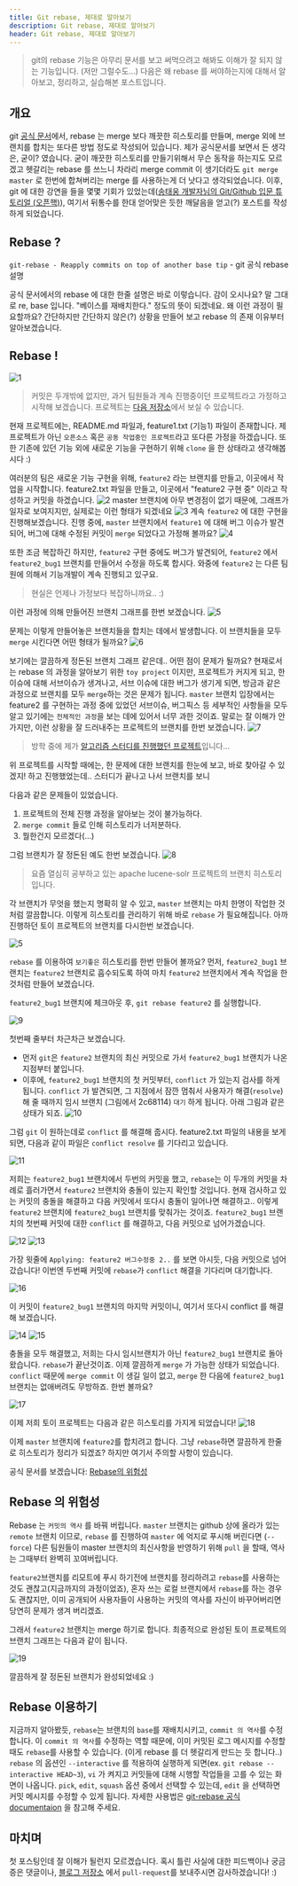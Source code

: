 ```yaml
---
title: Git rebase, 제대로 알아보기
description: Git rebase, 제대로 알아보기
header: Git rebase, 제대로 알아보기
---
```


> git의 rebase 기능은  아무리 문서를 보고 써먹으려고 해봐도 이해가 잘 되지 않는 기능입니다. (저만 그럴수도…) 다음은 왜 rebase 를 써야하는지에 대해서 알아보고, 정리하고, 실습해본 포스트입니다.

## 개요

git [공식 문서](https://git-scm.com/book/ko/v1/Git-%EB%B8%8C%EB%9E%9C%EC%B9%98-Rebase%ED%95%98%EA%B8%B0)에서, rebase 는 merge 보다 깨끗한 히스토리를 만들며, merge 외에 브랜치를 합치는 또다른 방법 정도로 작성되어 있습니다. 제가 공식문서를 보면서 든 생각은, 굳이? 였습니다. 굳이 깨끗한 히스토리를 만들기위해서 무슨 동작을 하는지도 모르겠고 헷갈리는 rebase 를 쓰느니 차라리 merge commit 이 생기더라도 `git merge master` 로 한번에 합쳐버리는 merge 를 사용하는게 더 낫다고 생각되었습니다. 이후, git 에 대한 강연을 들을 몇몇 기회가 있었는데([송태웅 개발자님의 Git/Github 입문 튜토리얼 (오픈핵)](https://www.facebook.com/openhack.kr/videos/1618550701541361/)), 여기서 뒤통수를 한대 얻어맞은 듯한 깨달음을 얻고(?) 포스트를 작성하게 되었습니다. 

## Rebase ?

`git-rebase - Reapply commits on top of another base tip`  - git 공식 rebase 설명

공식 문서에서의 rebase 에 대한 한줄 설명은 바로 이렇습니다. 감이 오시나요? 말 그대로 re, base 입니다. "베이스를 재배치한다." 정도의 뜻이 되겠네요. 왜 이런 과정이 필요할까요? 간단하지만 간단하지 않은(?) 상황을 만들어 보고 rebase 의 존재 이유부터 알아보겠습니다.

## Rebase !

![1](/img/git-rebase/1.png)
> 커밋은 두개밖에 없지만, 과거 팀원들과 계속 진행중이던 프로젝트라고 가정하고 시작해 보겠습니다. 프로젝트는 [다음 저장소](https://github.com/sungjunyoung/blog_rebase)에서 보실 수 있습니다.

현재 프로젝트에는, README.md 파일과, feature1.txt (기능1) 파일이 존재합니다. 제 프로젝트가 아닌 `오픈소스` 혹은 `공동 작업중인 프로젝트`라고 또다른 가정을 하겠습니다. 또한 기존에 있던 기능 외에 새로운 기능을 구현하기 위해 `clone` 을 한 상태라고 생각해봅시다 :)

여러분의 팀은 새로운 기능 구현을 위해, `feature2` 라는 브랜치를 만들고, 이곳에서 작업을 시작합니다. feature2.txt 파일을 만들고, 이곳에서 "feature2 구현 중" 이라고 작성하고 커밋을 하겠습니다. 
![2](/img/git-rebase/2.png) 
master 브랜치에 아무 변경점이 없기 때문에, 그래프가 일자로 보여지지만, 실제로는 이런 형태가 되겠네요
![3](/img/git-rebase/3.png) 
계속 `feature2` 에 대한 구현을 진행해보겠습니다. 진행 중에, `master` 브랜치에서 `feature1` 에 대해 버그 이슈가 발견되어, 버그에 대해 수정된 커밋이 `merge` 되었다고 가정해 볼까요?
![4](/img/git-rebase/4.png) 

또한 조금 복잡하긴 하지만, `feature2` 구현 중에도 버그가 발견되어, `feature2` 에서 `feature2_bug1` 브랜치를 만들어서 수정을 하도록 합시다. 와중에 `feature2` 는 다른 팀원에 의해서 기능개발이 계속 진행되고 있구요. 
> 현실은 언제나 가정보다 복잡하니까요.. :)

이런 과정에 의해 만들어진 브랜치 그래프를 한번 보겠습니다.
![5](/img/git-rebase/5.png) 

문제는 이렇게 만들어놓은 브랜치들을 합치는 데에서 발생합니다. 이 브랜치들을 모두 `merge` 시킨다면 어떤 형태가 될까요? 
![6](/img/git-rebase/6.png) 

보기에는 깔끔하게 정돈된 브랜치 그래프 같은데.. 어떤 점이 문제가 될까요? 현재로서는 rebase 의 과정을 알아보기 위한 `toy project` 이지만, 프로젝트가 커지게 되고, 한 이슈에 대해 서브이슈가 생겨나고, 서브 이슈에 대한 버그가 생기게 되면, 방금과 같은 과정으로 브랜치를 모두 `merge`하는 것은 문제가 됩니다. `master` 브랜치 입장에서는 feature2 를 구현하는 과정 중에 있었던 서브이슈, 버그픽스 등 세부적인 사항들을 모두 알고 있기에는 `전체적인 과정`을 보는 데에 있어서 너무 과한 것이죠. 말로는 잘 이해가 안가지만, 이런 상황을 잘 드러내주는 프로젝트의 브랜치를 한번 보겠습니다.
![7](/img/git-rebase/7.png) 
> 방학 중에 제가 [알고리즘 스터디를 진행했던 프로젝트](https://github.com/sungjunyoung/algorithm-study)입니다... 

위 프로젝트를 시작할 때에는, 한 문제에 대한 브랜치를 한눈에 보고, 바로 찾아갈 수 있겠지! 하고 진행했었는데.. 스터디가 끝나고 나서 브랜치를 보니

다음과 같은 문제들이 있었습니다.
1. 프로젝트의 전체 진행 과정을 알아보는 것이 불가능하다.
2. `merge commit` 들로 인해 히스토리가 너저분하다.
3. 뭘한건지 모르겠다(...)

그럼 브랜치가 잘 정돈된 예도 한번 보겠습니다.
![8](/img/git-rebase/8.png) 
> 요즘 열심히 공부하고 있는 apache lucene-solr 프로젝트의 브랜치 히스토리입니다.

각 브랜치가 무엇을 했는지 명확히 알 수 있고, `master` 브랜치는 마치 한명이 작업한 것처럼 깔끔합니다. 이렇게 히스토리를 관리하기 위해 바로 `rebase` 가 필요해집니다. 아까 진행하던 토이 프로젝트의 브랜치를 다시한번 보겠습니다.

![5](/img/git-rebase/5.png) 

`rebase` 를 이용하여 `보기좋은` 히스토리를 한번 만들어 볼까요? 먼저, `feature2_bug1` 브랜치는 `feature2` 브랜치로 흡수되도록 하여 마치 `feature2` 브랜치에서 계속 작업을 한 것처럼 만들어 보겠습니다.

`feature2_bug1` 브랜치에 체크아웃 후, `git rebase feature2` 를 실행합니다.

![9](/img/git-rebase/9.png) 

첫번째 줄부터 차근차근 보겠습니다.
- 먼저 `git`은 `feature2` 브랜치의 최신 커밋으로 가서 `feature2_bug1` 브랜치가 나온 지점부터  붙입니다. 
- 이후에, `feature2_bug1` 브랜치의 첫 커밋부터, `conflict` 가 있는지 검사를 하게 됩니다. `conflict` 가 발견되면, 그 지점에서 잠깐 멈춰서 사용자가 해결(`resolve`)해 줄 때까지 임시 브랜치 (그림에서 2c68114) `대기` 하게 됩니다. 아래 그림과 같은 상태가 되죠.
![10](/img/git-rebase/10.png) 

그럼 `git` 이 원하는데로 `conflict` 를 해결해 줍시다. feature2.txt 파일의 내용을 보게되면, 다음과 같이 파일은 `conflict resolve` 를 기다리고 있습니다.

![11](/img/git-rebase/11.png) 

저희는 `feature2_bug1` 브랜치에서 두번의 커밋을 했고, `rebase`는 이 두개의 커밋을 차례로 흘러가면서 `feature2` 브랜치와 충돌이 있는지 확인할 것입니다. 현재 검사하고 있는 커밋의 충돌을 해결하고 다음 커밋에서 또다시 충돌이 일어나면 해결하고.. 이렇게 `feature2` 브랜치에 `feature2_bug1` 브랜치를 맞춰가는 것이죠. `feature2_bug1` 브랜치의 첫번째 커밋에 대한 `conflict` 를 해결하고, 다음 커밋으로 넘어가겠습니다.

![12](/img/git-rebase/12.png) 
![13](/img/git-rebase/13.png) 

가장 윗줄에 `Applying: feature2 버그수정중 2..` 를 보면 아시듯, 다음 커밋으로 넘어갔습니다! 이번엔 두번째 커밋에 `rebase`가 `conflict` 해결을 기다리며 대기합니다.

![16](/img/git-rebase/16.png) 

이 커밋이 `feature2_bug1` 브랜치의 마지막 커밋이니, 여기서 또다시 conflict 를 해결해 보겠습니다.

![14](/img/git-rebase/14.png) 
![15](/img/git-rebase/15.png) 

충돌을 모두 해결했고, 저희는 다시 임시브랜치가 아닌 `feature2_bug1` 브랜치로 돌아왔습니다. `rebase`가 끝난것이죠. 이제 깔끔하게 `merge` 가 가능한 상태가 되었습니다. `conflict` 때문에 `merge commit` 이 생길 일이 없고, `merge` 한 다음에 `feature2_bug1` 브랜치는 없애버려도 무방하죠. 한번 볼까요?

![17](/img/git-rebase/17.png) 

이제 저희 토이 프로젝트는 다음과 같은 히스토리를 가지게 되었습니다!
![18](/img/git-rebase/18.png) 

이제  `master` 브랜치에 `feature2`를 합치려고 합니다. 그냥 `rebase`하면 깔끔하게 한줄로 히스토리가 정리가 되겠죠? 하지만 여기서 주의할 사항이 있습니다.

공식 문서를 보겠습니다: [Rebase의 위험성](https://git-scm.com/book/ko/v1/Git-%EB%B8%8C%EB%9E%9C%EC%B9%98-Rebase%ED%95%98%EA%B8%B0#Rebase의-위험성) 

## Rebase 의 위험성
Rebase 는 `커밋의 역사` 를 바꿔 버립니다. `master` 브랜치는 github 상에 올라가 있는 `remote` 브랜치 이므로, `rebase` 를 진행하여 `master` 에 억지로 푸시해 버린다면 (`--force`) 다른 팀원들이 master 브랜치의 최신사항을 반영하기 위해 `pull` 을 할때, 역사는 그때부터 완벽히 꼬여버립니다.

 `feature2`브랜치를 리모트에 푸시 하기전에 브랜치를 정리하려고 `rebase`를 사용하는 것도 괜찮고(지금까지의 과정이었죠), 혼자 쓰는 로컬 브랜치에서 `rebase`를 하는 경우도 괜찮지만, 이미 공개되어 사용자들이 사용하는 커밋의 역사를 자신이 바꾸어버리면 당연히 문제가 생겨 버리겠죠.

그래서 `feature2` 브랜치는 merge 하기로 합니다. 최종적으로 완성된 토이 프로젝트의 브랜치 그래프는 다음과 같이 됩니다.

![19](/img/git-rebase/19.png) 

깔끔하게 잘 정돈된 브랜치가 완성되었네요 :) 

## Rebase 이용하기
지금까지 알아봤듯, `rebase`는 브랜치의 `base`를 재배치시키고, `commit 의 역사`를 수정합니다. 이 `commit 의 역사`를 수정하는 역할 때문에, 이미 커밋된 로그 메시지를 수정할 때도 `rebase`를 사용할 수 있습니다. (이게 rebase 를 더 헷갈리게 만드는 듯 합니다..) `rebase` 의 옵션인 `--interactive` 를 적용하여 실행하게 되면(ex. `git rebase --interactive HEAD~3`), `vi` 가 켜지고 커밋들에 대해 시행할 작업들을 고를 수 있는 화면이 나옵니다. `pick`, `edit`, `squash` 옵션 중에서 선택할 수 있는데, `edit` 을 선택하면 커밋 메시지를 수정할 수 있게 됩니다. 자세한 사용법은 [git-rebase 공식 documentaion](https://git-scm.com/docs/git-rebase) 을 참고해 주세요.

## 마치며
첫 포스팅인데 잘 이해가 될런지 모르겠습니다. 혹시 틀린 사실에 대한 피드백이나 궁금증은 댓글이나, [블로그 저장소](https://github.com/sungjunyoung/sungjunyoung.github.io) 에서 `pull-request`를 보내주시면 감사하겠습니다! :)

